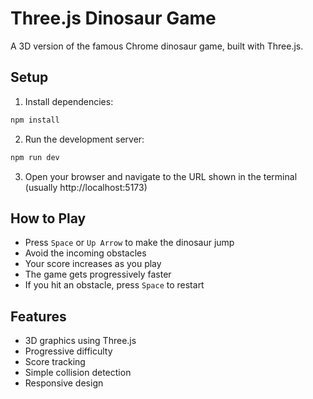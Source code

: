 # Three.js Dinosaur Game

A 3D version of the famous Chrome dinosaur game, built with Three.js.

## Setup

1. Install dependencies:
```bash
npm install
```

2. Run the development server:
```bash
npm run dev
```

3. Open your browser and navigate to the URL shown in the terminal (usually http://localhost:5173)

## How to Play

- Press `Space` or `Up Arrow` to make the dinosaur jump
- Avoid the incoming obstacles
- Your score increases as you play
- The game gets progressively faster
- If you hit an obstacle, press `Space` to restart

## Features

- 3D graphics using Three.js
- Progressive difficulty
- Score tracking
- Simple collision detection
- Responsive design 